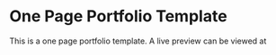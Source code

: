 # One Page Portfolio Template

This is a one page portfolio template. A live preview can be viewed at 
